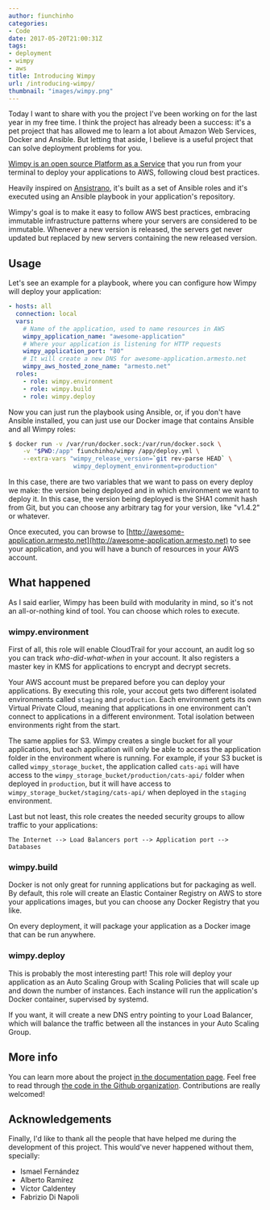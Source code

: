 ```yaml
---
author: fiunchinho
categories:
- Code
date: 2017-05-20T21:00:31Z
tags:
- deployment
- wimpy
- aws
title: Introducing Wimpy
url: /introducing-wimpy/
thumbnail: "images/wimpy.png"
---
```


Today I want to share with you the project I've been working on for the last year in my free time. I think the project has already been a success: it's a pet project that has allowed me to learn a lot about Amazon Web Services, Docker and Ansible. But letting that aside, I believe is a useful project that can solve deployment problems for you.


<!--more-->
[Wimpy is an open source Platform as a Service](https://github.com/wimpy) that you run from your terminal to deploy your applications to AWS, following cloud best practices.

Heavily inspired on [Ansistrano](https://github.com/ansistrano/deploy), it's built as a set of Ansible roles and it's executed using an Ansible playbook in your application's repository.

Wimpy's goal is to make it easy to follow AWS best practices, embracing immutable infrastructure patterns where your servers are considered to be immutable. Whenever a new version is released, the servers get never updated but replaced by new servers containing the new released version.

## Usage

Let's see an example for a playbook, where you can configure how Wimpy will deploy your application:

```yaml
- hosts: all
  connection: local
  vars:
    # Name of the application, used to name resources in AWS
    wimpy_application_name: "awesome-application"
    # Where your application is listening for HTTP requests
    wimpy_application_port: "80"
    # It will create a new DNS for awesome-application.armesto.net
    wimpy_aws_hosted_zone_name: "armesto.net"
  roles:
    - role: wimpy.environment
    - role: wimpy.build
    - role: wimpy.deploy
```

Now you can just run the playbook using Ansible, or, if you don't have Ansible installed, you can just use our Docker image that contains Ansible and all Wimpy roles:

```bash
$ docker run -v /var/run/docker.sock:/var/run/docker.sock \
	-v "$PWD:/app" fiunchinho/wimpy /app/deploy.yml \
    --extra-vars "wimpy_release_version=`git rev-parse HEAD` \
                  wimpy_deployment_environment=production"
```

In this case, there are two variables that we want to pass on every deploy we make: the version being deployed and in which environment we want to deploy it. In this case, the version being deployed is the SHA1 commit hash from Git, but you can choose any arbitrary tag for your version, like "v1.4.2" or whatever.

Once executed, you can browse to [http://awesome-application.armesto.net](http://awesome-application.armesto.net) to see your application, and you will have a bunch of resources in your AWS account.

## What happened
As I said earlier, Wimpy has been build with modularity in mind, so it's not an all-or-nothing kind of tool. You can choose which roles to execute.

### wimpy.environment
First of all, this role will enable CloudTrail for your account, an audit log so you can track *who-did-what-when* in your account.
It also registers a master key in KMS for applications to encrypt and decrypt secrets.

Your AWS account must be prepared before you can deploy your applications. By executing this role, your accout gets two different isolated environments called `staging` and `production`. Each environment gets its own Virtual Private Cloud, meaning that applications in one environment can't connect to applications in a different environment. Total isolation between environments right from the start.

The same applies for S3. Wimpy creates a single bucket for all your applications, but each application will only be able to access the application folder in the environment where is running. For example, if your S3 bucket is called `wimpy_storage_bucket`, the application called `cats-api` will have access to the `wimpy_storage_bucket/production/cats-api/` folder when deployed in `production`, but it will have access to `wimpy_storage_bucket/staging/cats-api/` when deployed in the `staging` environment.

Last but not least, this role creates the needed security groups to allow traffic to your applications:

```
The Internet --> Load Balancers port --> Application port --> Databases
```

### wimpy.build
Docker is not only great for running applications but for packaging as well. By default, this role will create an Elastic Container Registry on AWS to store your applications images, but you can choose any Docker Registry that you like.

On every deployment, it will package your application as a Docker image that can be run anywhere.

### wimpy.deploy
This is probably the most interesting part!
This role will deploy your application as an Auto Scaling Group with Scaling Policies that will scale up and down the number of instances. Each instance will run the application's Docker container, supervised by systemd.

If you want, it will create a new DNS entry pointing to your Load Balancer, which will balance the traffic between all the instances in your Auto Scaling Group.

## More info
You can learn more about the project [in the documentation page](https://wimpy.github.io/docs/).
Feel free to read through [the code in the Github organization](https://github.com/wimpy). Contributions are really welcomed!

## Acknowledgements
Finally, I'd like to thank all the people that have helped me during the development of this project. This would've never happened without them, specially:
- Ismael Fernández
- Alberto Ramírez
- Víctor Caldentey
- Fabrizio Di Napoli
